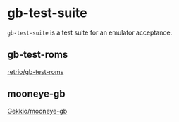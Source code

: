 # gb-test-suite

`gb-test-suite` is a test suite for an emulator acceptance.

## gb-test-roms

[retrio/gb-test-roms](https://github.com/retrio/gb-test-roms/tree/c240dd7d700e5c0b00a7bbba52b53e4ee67b5f15)

## mooneye-gb

[Gekkio/mooneye-gb](https://github.com/Gekkio/mooneye-gb/tree/2d52008228557f9e713545e702d5b7aa233d09bb)


